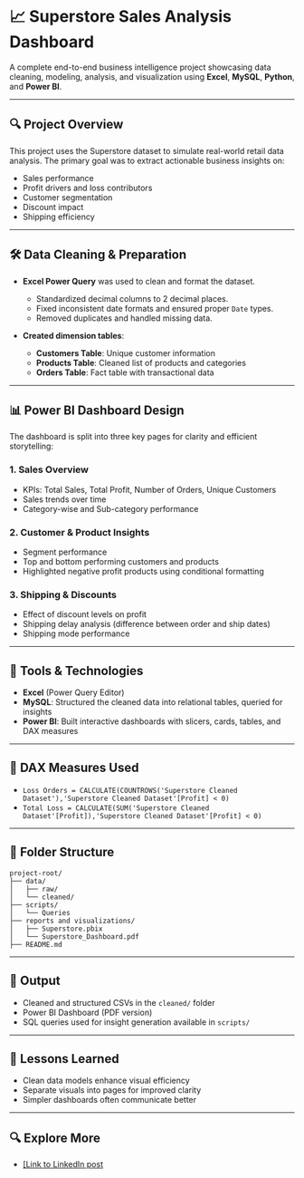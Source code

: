 # 📈 Superstore Sales Analysis Dashboard

A complete end-to-end business intelligence project showcasing data cleaning, modeling, analysis, and visualization using **Excel**, **MySQL**, **Python**, and **Power BI**.

---

## 🔍 Project Overview

This project uses the Superstore dataset to simulate real-world retail data analysis. The primary goal was to extract actionable business insights on:

* Sales performance
* Profit drivers and loss contributors
* Customer segmentation
* Discount impact
* Shipping efficiency

---

## 🛠️ Data Cleaning & Preparation

* **Excel Power Query** was used to clean and format the dataset.

  * Standardized decimal columns to 2 decimal places.
  * Fixed inconsistent date formats and ensured proper `Date` types.
  * Removed duplicates and handled missing data.
* **Created dimension tables**:

  * **Customers Table**: Unique customer information
  * **Products Table**: Cleaned list of products and categories
  * **Orders Table**: Fact table with transactional data

---

## 📊 Power BI Dashboard Design

The dashboard is split into three key pages for clarity and efficient storytelling:

### 1. **Sales Overview**

* KPIs: Total Sales, Total Profit, Number of Orders, Unique Customers
* Sales trends over time
* Category-wise and Sub-category performance

### 2. **Customer & Product Insights**

* Segment performance
* Top and bottom performing customers and products
* Highlighted negative profit products using conditional formatting

### 3. **Shipping & Discounts**

* Effect of discount levels on profit
* Shipping delay analysis (difference between order and ship dates)
* Shipping mode performance

---

## 🔬 Tools & Technologies

* **Excel** (Power Query Editor)
* **MySQL**: Structured the cleaned data into relational tables, queried for insights
* **Power BI**: Built interactive dashboards with slicers, cards, tables, and DAX measures

---

## 📅 DAX Measures Used

* `Loss Orders = CALCULATE(COUNTROWS('Superstore Cleaned Dataset'),'Superstore Cleaned Dataset'[Profit] < 0)`
* `Total Loss = CALCULATE(SUM('Superstore Cleaned Dataset'[Profit]),'Superstore Cleaned Dataset'[Profit] < 0)`

---

## 📂 Folder Structure

```
project-root/
├── data/
│   ├── raw/
│   └── cleaned/
├── scripts/
│   └── Queries
├── reports and visualizations/
│   ├── Superstore.pbix
│   └── Superstore_Dashboard.pdf
├── README.md
```

---

## 🔗 Output

* Cleaned and structured CSVs in the `cleaned/` folder
* Power BI Dashboard (PDF version)
* SQL queries used for insight generation available in `scripts/`

---

## 🌟 Lessons Learned

* Clean data models enhance visual efficiency
* Separate visuals into pages for improved clarity
* Simpler dashboards often communicate better

---

## 🔍 Explore More

* [\[Link to LinkedIn post](https://www.linkedin.com/feed/update/urn:li:share:7329919038158008321/)


